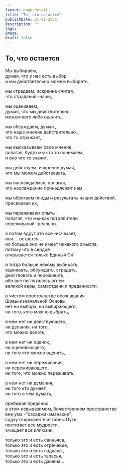 ```yaml
---
layout: page-detail
title: "То, что остается"
publishDate: 01-01-2025
description: ""
tags:
image:
draft: false
---
```


## То, что остается
Мы выбираем,   
думая, что у нас есть выбор   
и мы действительно можем выбирать,  
  
мы страдаем, искренне считая,  
что страдания -наши,  
  
мы оцениваем,  
 думая, что мы действительно  
 можем кого либо оценить,  
  
мы обсуждаем, думая ,  
что наше мнение действительно ,   
что то отражает,  
  
мы высказываем свое мнение,   
полагая, будто мы что то понимаем,   
и оно что то значит,  
  
мы действуем, искренне думая,   
что мы можем действовать,  
  
мы наслаждаемся, полагая,  
что наслаждение принадлежит нам,  
  
мы обретаем плоды и результаты наших действий,  
присваивая их,  
  
мы переживаем опыты,  
полагая, что мы-как потребители  
переживаний- реальны,  
  
а потом вдруг это все -исчезает,  
или ... остается....  
но больше оно не имеет никакого смысла,  
потому что в сердце   
открывается только Единый Он!  
  
и тогда больше некому выбирать,   
оценивать, обсуждать, страдать,   
действовать и переживать,  
ибо все поглотилось огнем   
великой веры, самоотдачи и преданности,  
  
в чистом пространстве осознавания   
Шивы-изначальной Основы,  
нет ни выбора, ни выбирающего,  
 ни того, кого можно выбрать,  
  
в нем нет ни действующего,  
ни делания, ни того,   
что можно делать,  
  
в нем нет ни оценок,  
ни оценивающего,  
ни того что можно оценить,  
  
в нем нет ни переживания,  
ни переживающего,  
ни того, что можно переживать,  
  
в нем нет ни думания,  
ни того кто думает,  
ни того о чем думать,  
  
пребывая преданно  
в этом невыразимом, божественном пространстве   
вне ума -"сахаджа-аманаске",   
садху открывает все тайны Пути,  
постигает все мудрости,  
очищает все иллюзии,  
  
только это и есть санньяса,  
только это и есть отречение,  
только это и есть садхана ,  
только это и есть тапасья,  
только это и есть джняна...
  
  
